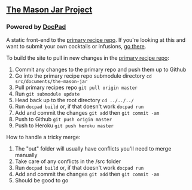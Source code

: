 ## [The Mason Jar Project](http://www.the-mason-jar.com/)

### Powered by [DocPad](http://docpad.org)

A static front-end to the [primary recipe repo](https://github.com/the-mason-jar/the-mason-jar). If you're looking at this and want to submit your own cocktails or infusions, [go there](https://github.com/the-mason-jar/the-mason-jar).

To build the site to pull in new changes in the [primary recipe repo](https://github.com/the-mason-jar/the-mason-jar):

1. Commit any changes to the primary repo and push them up to Github
2. Go into the primary recipe repo submodule directory `cd src/documents/the-mason-jar`
3. Pull primary recipes repo `git pull origin master`
4. Run `git submodule update`
4. Head back up to the root directory `cd ../../../`
5. Run `docpad build` or, if that doesn't work `docpad run`
6. Add and commit the changes `git add` then `git commit -am`
7. Push to Github `git push origin master`
8. Push to Heroku `git push heroku master`


How to handle a tricky merge:

1. The "out" folder will usually have conflicts you'll need to merge manually
2. Take care of any conflicts in the /src folder
3. Run `docpad build` or, if that doesn't work `docpad run`
4. Add and commit the changes `git add` then `git commit -am`
5. Should be good to go

